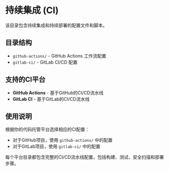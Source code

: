 # 持续集成 (CI)

该目录包含持续集成和持续部署的配置文件和脚本。

## 目录结构

- `github-actions/` - GitHub Actions 工作流配置
- `gitlab-ci/` - GitLab CI/CD 配置

## 支持的CI平台

- **GitHub Actions** - 基于GitHub的CI/CD流水线
- **GitLab CI** - 基于GitLab的CI/CD流水线

## 使用说明

根据你的代码托管平台选择相应的CI配置：
- 对于GitHub项目，使用 `github-actions/` 中的配置
- 对于GitLab项目，使用 `gitlab-ci/` 中的配置

每个平台目录都包含完整的CI/CD流水线配置，包括构建、测试、安全扫描和部署步骤。